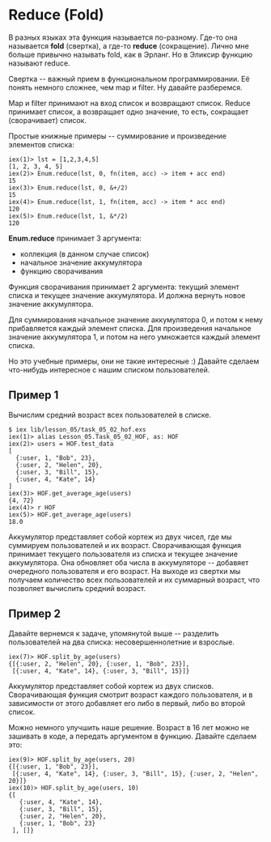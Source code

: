 # Reduce (Fold)

В разных языках эта функция называется по-разному. Где-то она называется **fold** (свертка), а где-то **reduce** (сокращение). Лично мне больше привычно называть fold, как в Эрланг. Но в Эликсир функцию называют reduce. 

Свертка -- важный прием в функциональном программировании. Её понять немного сложнее, чем map и filter. Ну давайте разберемся.

Map и filter принимают на вход список и возвращают список. Reduce принимает список, а возвращает одно значение, то есть, сокращает (сворачивает) список. 

Простые книжные примеры -- суммирование и произведение элементов списка:

```
iex(1)> lst = [1,2,3,4,5]
[1, 2, 3, 4, 5]
iex(2)> Enum.reduce(lst, 0, fn(item, acc) -> item + acc end)
15
iex(3)> Enum.reduce(lst, 0, &+/2)                           
15
iex(4)> Enum.reduce(lst, 1, fn(item, acc) -> item * acc end)
120
iex(5)> Enum.reduce(lst, 1, &*/2)                           
120
```

**Enum.reduce** принимает 3 аргумента:
- коллекция (в данном случае список)
- начальное значение аккумулятора
- функцию сворачивания

Функция сворачивания принимает 2 аргумента: текущий элемент списка и текущее значение аккумулятора. И должна вернуть новое значение аккумулятора.

Для суммирования начальное значение аккумулятора 0, и потом к нему прибавляется каждый элемент списка.  Для произведения начальное значение аккумулятора 1, и потом на него умножается каждый элемент
списка.

Но это учебные примеры, они не такие интересные :) Давайте сделаем что-нибудь интересное с нашим списком пользователей.


## Пример 1

Вычислим средний возраст всех пользователей в списке. 

```
$ iex lib/lesson_05/task_05_02_hof.exs
iex(1)> alias Lesson_05.Task_05_02_HOF, as: HOF
iex(2)> users = HOF.test_data
[
  {:user, 1, "Bob", 23},
  {:user, 2, "Helen", 20},
  {:user, 3, "Bill", 15},
  {:user, 4, "Kate", 14}
]
iex(3)> HOF.get_average_age(users)
{4, 72}
iex(4)> r HOF
iex(5)> HOF.get_average_age(users)
18.0
```

Аккумулятор представляет собой кортеж из двух чисел, где мы суммируем пользователей и их возраст. Сворачивающая функция принимает текущего пользователя из списка и текущее значение аккумулятора. Она обновляет оба числа в аккумуляторе -- добавяет очередного пользователя и его возраст. На выходе из свертки мы получаем количество всех пользователей и их суммарный возраст, что позволяет вычислить средний возраст.


## Пример 2

Давайте вернемся к задаче, упомянутой выше -- разделить пользователей на два списка: несовершеннолетние и взрослые.

```
iex(7)> HOF.split_by_age(users)
{[{:user, 2, "Helen", 20}, {:user, 1, "Bob", 23}],
 [{:user, 4, "Kate", 14}, {:user, 3, "Bill", 15}]}
```

Аккумулятор представляет собой кортеж из двух списков. Сворачивающая функция смотрит возраст каждого пользователя, и в зависимости от этого добавляет его либо в первый, либо во второй список.

Можно немного улучшить наше решение. Возраст в 16 лет можно не зашивать в коде, а передать аргументом в функцию. Давайте сделаем это:
```
iex(9)> HOF.split_by_age(users, 20)
{[{:user, 1, "Bob", 23}],
 [{:user, 4, "Kate", 14}, {:user, 3, "Bill", 15}, {:user, 2, "Helen", 20}]}
iex(10)> HOF.split_by_age(users, 10)
{[
   {:user, 4, "Kate", 14},
   {:user, 3, "Bill", 15},
   {:user, 2, "Helen", 20},
   {:user, 1, "Bob", 23}
 ], []}
```